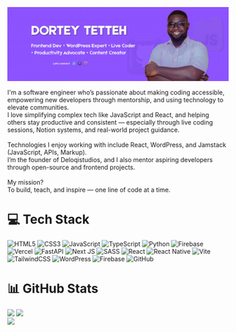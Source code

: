 ![Dortey Tetteh Banner](./assets/DORTEYTETTEH.jpg)


I'm a software engineer who’s passionate about making coding accessible, empowering new developers through mentorship, and using technology to elevate communities.<br>I love simplifying complex tech like JavaScript and React, and helping others stay productive and consistent — especially through live coding sessions, Notion systems, and real-world project guidance.<br><br>Technologies I enjoy working with include React, WordPress, and Jamstack (JavaScript, APIs, Markup).<br>I’m the founder of Deloqistudios, and I also mentor aspiring developers through open-source and frontend projects.<br><br>My mission?<br>To build, teach, and inspire — one line of code at a time.


# 💻 Tech Stack
![HTML5](https://img.shields.io/badge/html5-%23E34F26.svg?style=flat&logo=html5&logoColor=white) ![CSS3](https://img.shields.io/badge/css3-%231572B6.svg?style=flat&logo=css3&logoColor=white) ![JavaScript](https://img.shields.io/badge/javascript-%23323330.svg?style=flat&logo=javascript&logoColor=%23F7DF1E) ![TypeScript](https://img.shields.io/badge/typescript-%23007ACC.svg?style=flat&logo=typescript&logoColor=white) ![Python](https://img.shields.io/badge/python-3670A0?style=flat&logo=python&logoColor=ffdd54) ![Firebase](https://img.shields.io/badge/firebase-%23039BE5.svg?style=flat&logo=firebase) ![Vercel](https://img.shields.io/badge/vercel-%23000000.svg?style=flat&logo=vercel&logoColor=white) ![FastAPI](https://img.shields.io/badge/FastAPI-005571?style=flat&logo=fastapi) ![Next JS](https://img.shields.io/badge/Next-black?style=flat&logo=next.js&logoColor=white) ![SASS](https://img.shields.io/badge/SASS-hotpink.svg?style=flat&logo=SASS&logoColor=white) ![React](https://img.shields.io/badge/react-%2320232a.svg?style=flat&logo=react&logoColor=%2361DAFB) ![React Native](https://img.shields.io/badge/react_native-%2320232a.svg?style=flat&logo=react&logoColor=%2361DAFB) ![Vite](https://img.shields.io/badge/vite-%23646CFF.svg?style=flat&logo=vite&logoColor=white) ![TailwindCSS](https://img.shields.io/badge/tailwindcss-%2338B2AC.svg?style=flat&logo=tailwind-css&logoColor=white) ![WordPress](https://img.shields.io/badge/WordPress-%23117AC9.svg?style=flat&logo=WordPress&logoColor=white) ![Firebase](https://img.shields.io/badge/firebase-a08021?style=flat&logo=firebase&logoColor=ffcd34) ![GitHub](https://img.shields.io/badge/github-%23121011.svg?style=flat&logo=github&logoColor=white)

# 📊 GitHub Stats
![](https://github-readme-stats.vercel.app/api?username=DorteyTetteh&theme=default&hide_border=false&include_all_commits=false&count_private=false)
![](https://nirzak-streak-stats.vercel.app/?user=DorteyTetteh&theme=default&hide_border=false)<br/>
![](https://github-readme-stats.vercel.app/api/top-langs/?username=DorteyTetteh&theme=default&hide_border=false&include_all_commits=false&count_private=false&layout=compact)

<!-- Proudly created with GPRM ( https://gprm.itsvg.in ) -->

